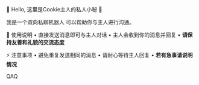 🌟 Hello, 这里是Cookie主人的私人小秘 🌟

我是一个双向私聊机器人
可以帮助你与主人进行沟通。

📌 使用说明
• 直接发送消息即可与主人对话
• 主人会收到你的消息并回复
• __请保持友善和礼貌的交流态度__

⚡️ 注意事项
• 避免重复发送相同的消息
• 请耐心等待主人回复
• __若有急事请说明情况__

QAQ
